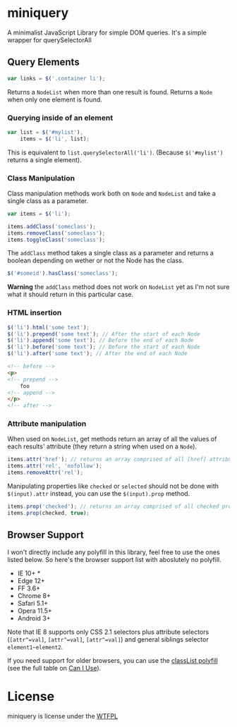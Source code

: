 # miniquery
A minimalist JavaScript Library for simple DOM queries. It's a simple wrapper for querySelectorAll

## Query Elements
```js
var links = $('.container li');
```

Returns a `NodeList` when more than one result is found. Returns a `Node` when only one element is found.

### Querying inside of an element
```js
var list = $('#mylist'),
    items = $('li', list);
```

This is equivalent to `list.querySelectorAll('li')`. (Because `$('#mylist')` returns a single element).

### Class Manipulation
Class manipulation methods work both on `Node` and `NodeList` and take a single class as a parameter.
```js
var items = $('li');

items.addClass('someclass');
items.removeClass('someclass');
items.toggleClass('someclass');
```

The `addClass` method takes a single class as a parameter and returns a boolean depending on wether or not the Node has the class.
```js
$('#someid').hasClass('someclass');
```

**Warning** the `addClass` method does not work on `NodeList` yet as I'm not sure what it should return in this particular case.

### HTML insertion
```js
$('li').html('some text');
$('li').prepend('some text'); // After the start of each Node
$('li').append('some text'); // Before the end of each Node
$('li').before('some text'); // Before the start of each Node
$('li').after('some text'); // After the end of each Node
```
```html
<!-- before -->
<p>
<!-- prepend -->
    foo
<!-- append -->
</p>
<!-- after -->
```

### Attribute manipulation
When used on `NodeList`, get methods return an array of all the values of each results' attribute (they return a string when used on a `Node`).
```js
items.attr('href'); // returns an array comprised of all [href] attributes
items.attr('rel', 'nofollow');
items.removeAttr('rel');
```
Manipulating properties like `checked` or `selected` should not be done with `$(input).attr` instead, you can use the `$(input).prop` method.
```js
items.prop('checked'); // returns an array comprised of all checked properties
items.prop(checked, true);
```

## Browser Support
I won't directly include any polyfill in this library, feel free to use the ones listed below. So here's the browser support list with aboslutely no polyfill.
* IE 10+ *
* Edge 12+
* FF 3.6+
* Chrome 8+
* Safari 5.1+
* Opera 11.5+
* Android 3+

Note that IE 8 supports only CSS 2.1 selectors plus attribute selectors (`[attr^=val]`, `[attr^=val]`, `[attr^=val]`) and general siblings selector `element1~element2`.

If you need support for older browsers, you can use the [classList polyfill](https://github.com/eligrey/classList.js) (see the full table on [Can I Use](http://caniuse.com/#feat=classlist)).

# License
miniquery is license under the [WTFPL](http://www.wtfpl.net/about/ "Do What The Fuck You Want To Public License")
